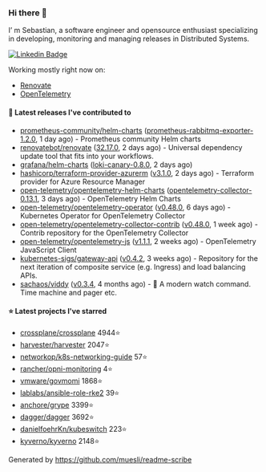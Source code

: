 ### Hi there 👋

I’ m Sebastian, a software engineer and opensource enthusiast specializing in developing, monitoring and managing releases in Distributed Systems.

[![Linkedin Badge](https://img.shields.io/badge/-LinkedIn-blue?style=flat&logo=Linkedin&logoColor=white&link=https://www.linkedin.com/in/sebastian-poxhofer/)](https://www.linkedin.com/in/sebastian-poxhofer/)

Working mostly right now on:
- [Renovate](https://github.com/renovatebot/renovate)
- [OpenTelemetry](https://github.com/open-telemetry)



#### 🚀 Latest releases I've contributed to

- [prometheus-community/helm-charts](https://github.com/prometheus-community/helm-charts) ([prometheus-rabbitmq-exporter-1.2.0](https://github.com/prometheus-community/helm-charts/releases/tag/prometheus-rabbitmq-exporter-1.2.0), 1 day ago) - Prometheus community Helm charts
- [renovatebot/renovate](https://github.com/renovatebot/renovate) ([32.17.0](https://github.com/renovatebot/renovate/releases/tag/32.17.0), 2 days ago) - Universal dependency update tool that fits into your workflows.
- [grafana/helm-charts](https://github.com/grafana/helm-charts) ([loki-canary-0.8.0](https://github.com/grafana/helm-charts/releases/tag/loki-canary-0.8.0), 2 days ago)
- [hashicorp/terraform-provider-azurerm](https://github.com/hashicorp/terraform-provider-azurerm) ([v3.1.0](https://github.com/hashicorp/terraform-provider-azurerm/releases/tag/v3.1.0), 2 days ago) - Terraform provider for Azure Resource Manager
- [open-telemetry/opentelemetry-helm-charts](https://github.com/open-telemetry/opentelemetry-helm-charts) ([opentelemetry-collector-0.13.1](https://github.com/open-telemetry/opentelemetry-helm-charts/releases/tag/opentelemetry-collector-0.13.1), 3 days ago) - OpenTelemetry Helm Charts
- [open-telemetry/opentelemetry-operator](https://github.com/open-telemetry/opentelemetry-operator) ([v0.48.0](https://github.com/open-telemetry/opentelemetry-operator/releases/tag/v0.48.0), 6 days ago) - Kubernetes Operator for OpenTelemetry Collector
- [open-telemetry/opentelemetry-collector-contrib](https://github.com/open-telemetry/opentelemetry-collector-contrib) ([v0.48.0](https://github.com/open-telemetry/opentelemetry-collector-contrib/releases/tag/v0.48.0), 1 week ago) - Contrib repository for the OpenTelemetry Collector
- [open-telemetry/opentelemetry-js](https://github.com/open-telemetry/opentelemetry-js) ([v1.1.1](https://github.com/open-telemetry/opentelemetry-js/releases/tag/v1.1.1), 2 weeks ago) - OpenTelemetry JavaScript Client
- [kubernetes-sigs/gateway-api](https://github.com/kubernetes-sigs/gateway-api) ([v0.4.2](https://github.com/kubernetes-sigs/gateway-api/releases/tag/v0.4.2), 3 weeks ago) - Repository for the next iteration of composite service (e.g. Ingress) and load balancing APIs.
- [sachaos/viddy](https://github.com/sachaos/viddy) ([v0.3.4](https://github.com/sachaos/viddy/releases/tag/v0.3.4), 4 months ago) - 👀 A modern watch command. Time machine and pager etc.

#### ⭐ Latest projects I've starred

- [crossplane/crossplane](https://github.com/crossplane/crossplane}) 4944⭐
- [harvester/harvester](https://github.com/harvester/harvester}) 2047⭐
- [networkop/k8s-networking-guide](https://github.com/networkop/k8s-networking-guide}) 57⭐
- [rancher/opni-monitoring](https://github.com/rancher/opni-monitoring}) 4⭐
- [vmware/govmomi](https://github.com/vmware/govmomi}) 1868⭐
- [lablabs/ansible-role-rke2](https://github.com/lablabs/ansible-role-rke2}) 39⭐
- [anchore/grype](https://github.com/anchore/grype}) 3399⭐
- [dagger/dagger](https://github.com/dagger/dagger}) 3692⭐
- [danielfoehrKn/kubeswitch](https://github.com/danielfoehrKn/kubeswitch}) 223⭐
- [kyverno/kyverno](https://github.com/kyverno/kyverno}) 2148⭐



Generated by https://github.com/muesli/readme-scribe
